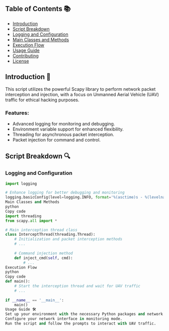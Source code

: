 ## Table of Contents 📚
- [Introduction](#introduction)
- [Script Breakdown](#script-breakdown)
- [Logging and Configuration](#logging-and-configuration)
- [Main Classes and Methods](#main-classes-and-methods)
- [Execution Flow](#execution-flow)
- [Usage Guide](#usage-guide)
- [Contributing](#contributing)
- [License](#license)

## Introduction 🎯

This script utilizes the powerful Scapy library to perform network packet interception and injection, with a focus on Unmanned Aerial Vehicle (UAV) traffic for ethical hacking purposes.

### Features:
- Advanced logging for monitoring and debugging.
- Environment variable support for enhanced flexibility.
- Threading for asynchronous packet interception.
- Packet injection for command and control.

## Script Breakdown 🔍

### Logging and Configuration
```python
import logging

# Enhance logging for better debugging and monitoring
logging.basicConfig(level=logging.INFO, format='%(asctime)s - %(levelname)s - %(message)s')
Main Classes and Methods
python
Copy code
import threading
from scapy.all import *

# Main interception thread class
class InterceptThread(threading.Thread):
    # Initialization and packet interception methods
    # ...
    
    # Command injection method
    def inject_cmd(self, cmd):
        # ...
Execution Flow
python
Copy code
def main():
    # Start the interception thread and wait for UAV traffic
    # ...
    
if __name__ == '__main__':
    main()
Usage Guide 🛠️
Set up your environment with the necessary Python packages and network tools.
Configure your network interface in monitoring mode.
Run the script and follow the prompts to interact with UAV traffic.
